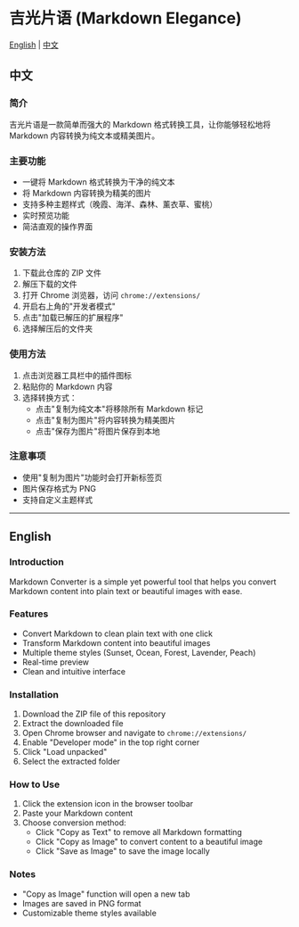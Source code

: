 # 吉光片语 (Markdown Elegance)

[English](#english) | [中文](#中文)

## 中文

### 简介
吉光片语是一款简单而强大的 Markdown 格式转换工具，让你能够轻松地将 Markdown 内容转换为纯文本或精美图片。

### 主要功能
- 一键将 Markdown 格式转换为干净的纯文本
- 将 Markdown 内容转换为精美的图片
- 支持多种主题样式（晚霞、海洋、森林、薰衣草、蜜桃）
- 实时预览功能
- 简洁直观的操作界面

### 安装方法
1. 下载此仓库的 ZIP 文件
2. 解压下载的文件
3. 打开 Chrome 浏览器，访问 `chrome://extensions/`
4. 开启右上角的"开发者模式"
5. 点击"加载已解压的扩展程序"
6. 选择解压后的文件夹

### 使用方法
1. 点击浏览器工具栏中的插件图标
2. 粘贴你的 Markdown 内容
3. 选择转换方式：
   - 点击"复制为纯文本"将移除所有 Markdown 标记
   - 点击"复制为图片"将内容转换为精美图片
   - 点击"保存为图片"将图片保存到本地

### 注意事项
- 使用"复制为图片"功能时会打开新标签页
- 图片保存格式为 PNG
- 支持自定义主题样式

---

## English

### Introduction
Markdown Converter is a simple yet powerful tool that helps you convert Markdown content into plain text or beautiful images with ease.

### Features
- Convert Markdown to clean plain text with one click
- Transform Markdown content into beautiful images
- Multiple theme styles (Sunset, Ocean, Forest, Lavender, Peach)
- Real-time preview
- Clean and intuitive interface

### Installation
1. Download the ZIP file of this repository
2. Extract the downloaded file
3. Open Chrome browser and navigate to `chrome://extensions/`
4. Enable "Developer mode" in the top right corner
5. Click "Load unpacked"
6. Select the extracted folder

### How to Use
1. Click the extension icon in the browser toolbar
2. Paste your Markdown content
3. Choose conversion method:
   - Click "Copy as Text" to remove all Markdown formatting
   - Click "Copy as Image" to convert content to a beautiful image
   - Click "Save as Image" to save the image locally

### Notes
- "Copy as Image" function will open a new tab
- Images are saved in PNG format
- Customizable theme styles available